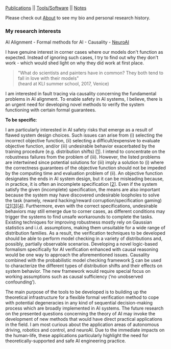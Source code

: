 
[Publications](./_pages/publications.html) || [Tools/Software](./_pages/tools.html) || [Notes](./_pages/notes.html)

Please check out [About](./_pages/aboutme.html) to see my bio and personal research history.


### My research interests

AI Alignment - Formal methods for AI - Causality - [NeuroAI](https://xcorr.files.wordpress.com/2022/12/neuroai-big-tent-page-1.png) 


<!--  I enjoy working on "edge cases". In science and engineering, we easily get carried away with the success/prediction rates of our models and how "well" they perform. But, oftentimes, our models do poorly at trivial(?) tasks and we do not exactly know why. Most likely explanation is due to the naive assumptions we had to make for the sake of simplicity or computational complexity. -->

I have genuine interest in corner cases where our models don't function as expected. Instead of ignoring such cases, I try to find out why they don't work - which would shed light on why they did work at first place.

> "What do scientists and painters have in common? They both tend to fall in love with their models" <br> (heard at KLI summer school, 2017, Venice)


I am interested in fault tracing via causality concerning the fundamental problems in AI alignment. To enable safety in AI systems, I believe, there is an urgent need for developing novel methods to verify the system functioning with certain formal guarantees.


**To be specific**:

<!-- My research interests revolve around concerns related to AI Alignment in safety-critical systems.-->
I am particularly interested in AI safety risks that emerge as a result of flawed system design choices. Such issues can arise from (i) selecting the incorrect objective function, (ii) selecting a difficult/expensive to evaluate objective function, and/or (iii) undesirable behavior exacerbated by the training procedure (e.g. distribution shifts) [[1](https://arxiv.org/pdf/2401.10899)]. I intend to concentrate on the robustness failures from the problem of (iii). However, the listed problems are intertwined since potential solutions for (iii) imply a solution to (i) where the correctness guarantees of the objective function should not be impeded by the computing time and evaluation problem of (ii). An objective function designates the ends in AI system design, but it can be misleading because, in practice, it is often an incomplete specification [[2](https://drive.google.com/uc?export=download&id=1k93292JCoIHU0h6xVO3qmeRwLyOSlS4o)]. Even if the system satisfy the given (incomplete) specification, the means are also important because the system may have discovered undesirable loopholes to solve the task (namely, reward hacking/reward corruption/specification gaming) [[2](https://drive.google.com/uc?export=download&id=1k93292JCoIHU0h6xVO3qmeRwLyOSlS4o)][[3](https://arxiv.org/pdf/1711.09883)][[4](https://arxiv.org/pdf/1705.08417)]. Furthermore, even with the correct specifications, undesirable behaviors may still emerge due to corner cases, as different conditions may trigger the systems to find unsafe workarounds to complete the tasks. Existing techniques for improving robustness mostly rely on Gaussian statistics and i.i.d. assumptions, making them unsuitable for a wide range of distribution families. As a result, the verification techniques to be developed should be able to perform model checking in a variety of distributions and, possibly, partially observable scenarios. Developing a novel logic-based formalism specifically for AI verification enhanced with causal reasoning would be one way to approach the aforementioned issues. Causality combined with the probabilistic model checking framework [5](https://arxiv.org/pdf/2105.09108) can be used to characterize the different types of distribution shifts and their effects on system behavior. The new framework would require special focus on working assumptions such as causal sufficiency (‘no unobserved confounding’).

The main purpose of the tools to be developed is to building up the theoretical infrastructure for a flexible formal verification method to cope with potential degeneracies in any kind of sequential decision-making process which are broadly implemented in AI systems. The future research on the presented questions concerning the theory of AI may invoke the development of new methods that would have direct practical applications in the field. I am most curious about the application areas of autonomous driving, robotics and control, and neuroAI. Due to the immediate impacts on the human-life, these applications particularly highlight the need for theoretically-supported and safe AI engineering practice.





<!---
All this should be 
commented out

## Reading list/ notes/ sources:
- Bulleted
- List


## Projects:

- Bulleted
- List


## Publications:
- Bulleted
- List



## Welcome to GitHub Pages

You can use the [editor on GitHub](https://github.com/basakkcgl/whoisbasak/edit/gh-pages/index.md) to maintain and preview the content for your website in Markdown files.

Whenever you commit to this repository, GitHub Pages will run [Jekyll](https://jekyllrb.com/) to rebuild the pages in your site, from the content in your Markdown files.

### Markdown

Markdown is a lightweight and easy-to-use syntax for styling your writing. It includes conventions for

```markdown
Syntax highlighted code block

# Header 1
## Header 2
### Header 3

- Bulleted
- List

1. Numbered
2. List

**Bold** and _Italic_ and `Code` text

[Link](url) and ![Image](src)
```

For more details see [Basic writing and formatting syntax](https://docs.github.com/en/github/writing-on-github/getting-started-with-writing-and-formatting-on-github/basic-writing-and-formatting-syntax).

### Jekyll Themes

Your Pages site will use the layout and styles from the Jekyll theme you have selected in your [repository settings](https://github.com/basakkcgl/whoisbasak/settings/pages). The name of this theme is saved in the Jekyll `_config.yml` configuration file.

### Support or Contact

Having trouble with Pages? Check out our [documentation](https://docs.github.com/categories/github-pages-basics/) or [contact support](https://support.github.com/contact) and we’ll help you sort it out.

-->
